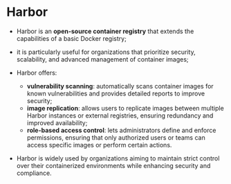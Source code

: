 # Harbor

- Harbor is an **open-source container registry** that extends the capabilities of a basic Docker registry;
- it is particularly useful for organizations that prioritize security, scalability, and advanced management of container images;
- Harbor offers:

  - **vulnerability scanning**: automatically scans container images for known vulnerabilities and provides detailed reports to improve security;
  - **image replication**: allows users to replicate images between multiple Harbor instances or external registries, ensuring redundancy and improved availability;
  - **role-based access control**: lets administrators define and enforce permissions, ensuring that only authorized users or teams can access specific images or perform certain actions.


- Harbor is widely used by organizations aiming to maintain strict control over their containerized environments while enhancing security and compliance.
